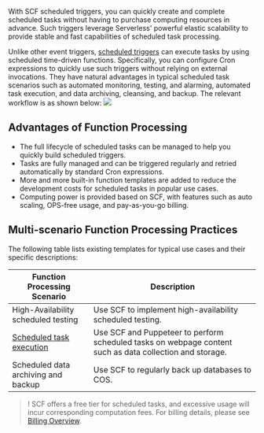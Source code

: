 

With SCF scheduled triggers, you can quickly create and complete scheduled tasks without having to purchase computing resources in advance. Such triggers leverage Serverless' powerful elastic scalability to provide stable and fast capabilities of scheduled task processing.

Unlike other event triggers, [scheduled triggers](https://intl.cloud.tencent.com/document/product/583/9708) can execute tasks by using scheduled time-driven functions. Specifically, you can configure Cron expressions to quickly use such triggers without relying on external invocations. They have natural advantages in typical scheduled task scenarios such as automated monitoring, testing, and alarming, automated task execution, and data archiving, cleansing, and backup. The relevant workflow is as shown below:
![](https://main.qcloudimg.com/raw/7566ea4badbd8480065aeba59036936e.png)

## Advantages of Function Processing

- The full lifecycle of scheduled tasks can be managed to help you quickly build scheduled triggers.
- Tasks are fully managed and can be triggered regularly and retried automatically by standard Cron expressions.
- More and more built-in function templates are added to reduce the development costs for scheduled tasks in popular use cases.
- Computing power is provided based on SCF, with features such as auto scaling, OPS-free usage, and pay-as-you-go billing.

## Multi-scenario Function Processing Practices

The following table lists existing templates for typical use cases and their specific descriptions:


| Function Processing Scenario | Description |
| ------------------------------------------------------------ | --------------------------------------- |
| High-Availability scheduled testing | Use SCF to implement high-availability scheduled testing. |
| [Scheduled task execution](https://intl.cloud.tencent.com/zh/document/product/583/39015) | Use SCF and Puppeteer to perform scheduled tasks on webpage content such as data collection and storage. |
| Scheduled data archiving and backup | Use SCF to regularly back up databases to COS. |


>! SCF offers a free tier for scheduled tasks, and excessive usage will incur corresponding computation fees. For billing details, please see [Billing Overview](https://intl.cloud.tencent.com/document/product/583/17299).
